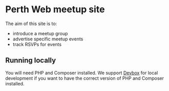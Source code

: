 # Perth Web meetup site

The aim of this site is to:
- introduce a meetup group
- advertise specific meetup events
- track RSVPs for events

## Running locally

You will need PHP and Composer installed. We support [Devbox](https://www.jetify.com/devbox/) for local development if you want to have the correct version of PHP and Composer installed.
